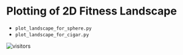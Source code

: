 # Plotting of 2D Fitness Landscape

* `plot_landscape_for_sphere.py`
* `plot_landscape_for_cigar.py`



![visitors](https://visitor-badge.laobi.icu/badge?page_id=Evolutionary-Intelligence.pypop)
